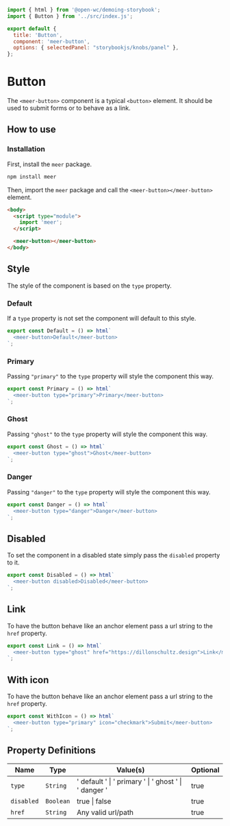 ```js script
import { html } from '@open-wc/demoing-storybook';
import { Button } from '../src/index.js';

export default {
  title: 'Button',
  component: 'meer-button',
  options: { selectedPanel: "storybookjs/knobs/panel" },
};
```

# Button

The `<meer-button>` component is a typical `<button>` element. It should be used to submit forms or to behave as a link.

## How to use

### Installation

First, install the `meer` package.

```bash
npm install meer
```

Then, import the `meer` package and call the `<meer-button></meer-button>` element.

```html
<body>
  <script type="module">
    import 'meer';
  </script>

  <meer-button></meer-button>
</body>
```

## Style

The style of the component is based on the `type` property.

### Default

If a `type` property is not set the component will default to this style.

```js preview-story
export const Default = () => html`
  <meer-button>Default</meer-button>
`;
```

### Primary

Passing `"primary"` to the `type` property will style the component this way.

```js preview-story
export const Primary = () => html`
  <meer-button type="primary">Primary</meer-button>
`;
```

### Ghost

Passing `"ghost"` to the `type` property will style the component this way.

```js preview-story
export const Ghost = () => html`
  <meer-button type="ghost">Ghost</meer-button>
`;
```

### Danger

Passing `"danger"` to the `type` property will style the component this way.

```js preview-story
export const Danger = () => html`
  <meer-button type="danger">Danger</meer-button>
`;
```

## Disabled

To set the component in a disabled state simply pass the `disabled` property to it.

```js preview-story
export const Disabled = () => html`
  <meer-button disabled>Disabled</meer-button>
`;
```

## Link

To have the button behave like an anchor element pass a url string to the `href` property.

```js preview-story
export const Link = () => html`
  <meer-button type="ghost" href="https://dillonschultz.design">Link</meer-button>
`;
```

## With icon

To have the button behave like an anchor element pass a url string to the `href` property.

```js preview-story
export const WithIcon = () => html`
  <meer-button type="primary" icon="checkmark">Submit</meer-button>
`;
```

## Property Definitions

| Name       | Type                            | Value(s)                                                              | Optional |
|------------|---------------------------------|-----------------------------------------------------------------------|----------|
| `type`     | `String`                        | ' default '   \|   ' primary '   \|   ' ghost '   \|   ' danger '     | true     |
| `disabled` | `Boolean`                       | true  \|  false                                                       | true     |
| `href`     | `String`                        | Any valid url/path                                                    | true     |